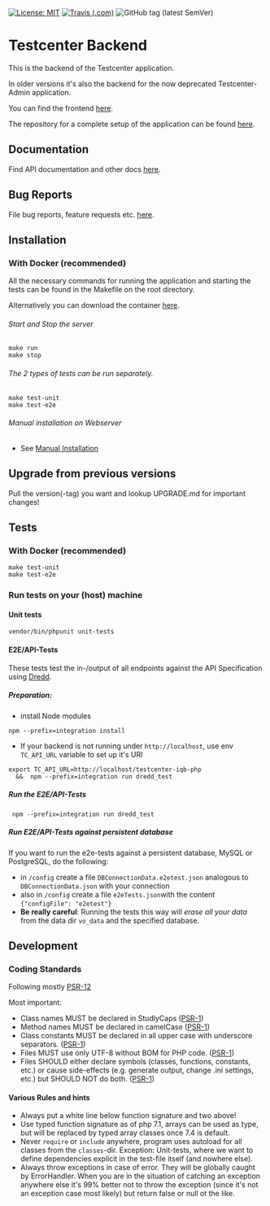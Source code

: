 [![License: MIT](https://img.shields.io/badge/License-MIT-yellow.svg?style=flat-square)](https://opensource.org/licenses/MIT)
[![Travis (.com)](https://img.shields.io/travis/com/iqb-berlin/testcenter-backend?style=flat-square)](https://travis-ci.com/iqb-berlin/testcenter-backend)
![GitHub tag (latest SemVer)](https://img.shields.io/github/v/tag/iqb-berlin/testcenter-backend?style=flat-square)

# Testcenter Backend

This is the backend of the Testcenter application.  

In older versions it's also the backend for the now deprecated
Testcenter-Admin application.

You can find the frontend [here](https://github.com/iqb-berlin/testcenter-frontend).

The repository for a complete setup of the application can be found
[here](https://github.com/iqb-berlin/testcenter-setup).

## Documentation

Find API documentation and other docs [here](https://iqb-berlin.github.io/testcenter-backend).

## Bug Reports

File bug reports, feature requests etc. [here](https://github.com/iqb-berlin/testcenter-backend/issues).

## Installation

### With Docker (recommended)

All the necessary commands for running the application and starting the tests
can be found in the Makefile on the root directory.

Alternatively you can download the container [here](https://hub.docker.com/repository/docker/iqbberlin/testcenter-backend).

###### Start and Stop the server
```
make run
make stop
```
###### The 2 types of tests can be run separately.
```
make test-unit
make test-e2e
```

###### Manual installation on Webserver
* See [Manual Installation](./manual_installation.md)

## Upgrade from previous versions
Pull the version(-tag) you want and lookup UPGRADE.md for important changes!

## Tests

### With Docker (recommended)
```
make test-unit
make test-e2e
```

### Run tests on your (host) machine
#### Unit tests

```
vendor/bin/phpunit unit-tests
```

#### E2E/API-Tests

These tests test the in-/output of all endpoints against the API Specification using [Dredd](https://dredd.org).

##### Preparation:
* install Node modules
```
npm --prefix=integration install
```

* If your backend is not running under `http://localhost`, use env `TC_API_URL` variable to set up it's URI
```
export TC_API_URL=http://localhost/testcenter-iqb-php
  &&  npm --prefix=integration run dredd_test
```

##### Run the E2E/API-Tests
```
 npm --prefix=integration run dredd_test
```

##### Run E2E/API-Tests against persistent database
If you want to run the e2e-tests against a persistent database, MySQL or PostgreSQL, do the following:
- in `/config` create a file `DBConnectionData.e2etest.json` analogous to `DBConnectionData.json` with your connection
- also in `/config` create a file `e2eTests.json`with the content `{"configFile": "e2etest"}`
- **Be really careful**: Running the tests this way will *erase all your data* from the data dir `vo_data` and the
specified database.


## Development
### Coding Standards

Following mostly [PSR-12](https://www.php-fig.org/psr/psr-12/)

Most important:
* Class names MUST be declared in StudlyCaps ([PSR-1](https://www.php-fig.org/psr/psr-1/))
* Method names MUST be declared in camelCase ([PSR-1](https://www.php-fig.org/psr/psr-1/))
* Class constants MUST be declared in all upper case with underscore separators.
([PSR-1](https://www.php-fig.org/psr/psr-1/))
* Files MUST use only UTF-8 without BOM for PHP code. ([PSR-1](https://www.php-fig.org/psr/psr-1/))
* Files SHOULD either declare symbols (classes, functions, constants, etc.) or cause side-effects
(e.g. generate output, change .ini settings, etc.) but SHOULD NOT do both. ([PSR-1](https://www.php-fig.org/psr/psr-1/))

#### Various Rules and hints

* Always put a white line below function signature and two above!
* Use typed function signature as of php 7.1, arrays can be used as type, but will be replaced by typed array classes
once 7.4 is default.
* Never `require` or `include` anywhere, program uses autoload for all classes from the `classes`-dir.
Exception: Unit-tests, where we want to define dependencies explicit in the test-file itself (and nowhere else).
* Always throw exceptions in case of error. They will be globally caught by ErrorHandler.
When you are in the situation of catching an exception anywhere else it's 99% better not to throw the exception
(since it's not an exception case most likely) but return false or null ot the like.
